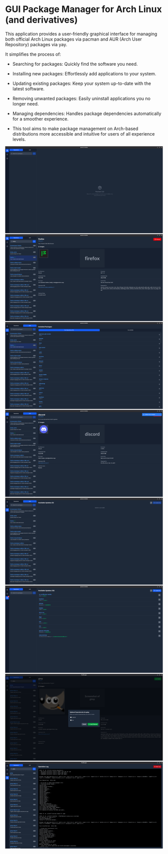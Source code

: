 # GUI Package Manager for Arch Linux (and derivatives)

This application provides a user-friendly graphical interface for managing both official Arch Linux packages via pacman and AUR (Arch User Repository) packages via yay.

It simplifies the process of:

- Searching for packages: Quickly find the software you need.

- Installing new packages: Effortlessly add applications to your system.

- Updating existing packages: Keep your system up-to-date with the latest software.

- Removing unwanted packages: Easily uninstall applications you no longer need.

- Managing dependencies: Handles package dependencies automatically for a smoother experience.

- This tool aims to make package management on Arch-based distributions more accessible and intuitive for users of all experience levels.

![The main screen](assets/images/1.png)
![Package info](assets/images/2.png)
![Installed packages list](assets/images/3.png)
![Package info list](assets/images/4.png)
![Update check screen](assets/images/5.png)
![Available updates screen](assets/images/6.png)
![Available updates screen](assets/images/7.png)
![Available updates screen](assets/images/8.png)
